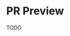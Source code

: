 # PR Preview

TODO

<!--
https://github.com/BlockOpsDev/pokemon-originals/blob/main/.github/workflows/vercel-preview-deployment.yml
-->
